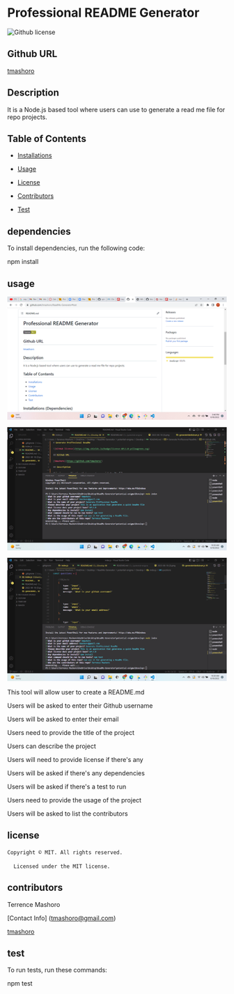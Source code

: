 # Professional README Generator

![Github license](https://img.shields.io/badge/license-MIT-yellowgreen.svg)

## Github URL

[tmashoro](https://github.com/tmashoro/)

## Description

It is a Node.js based tool where users can use to generate a read me file for repo projects.

## Table of Contents

* [Installations](#dependencies)

* [Usage](#usage)

* [License](#license)

* [Contributors](#contributors)

* [Test](#test)

## dependencies

To install dependencies, run the following code:

npm install

## usage

  ![Getting Started](./Develop/assets/2022-06-18%20(3).png)
  
 ![Getting Started](./Develop/assets/2022-06-19%20(1).png)

 ![Getting Started](./Develop/assets/2022-06-19%20(2).png)

This tool will allow user to create a README.md

Users will be asked to enter their Github username

Users will be asked to enter their email

Users need to provide the title of the project

Users can describe the project

Users will need to provide license if there's any

Users will be asked if there's any dependencies

Users will be asked if there's a test to run

Users need to provide the usage of the project

Users will be asked to  list the contributors

## license

    Copyright © MIT. All rights reserved. 

      Licensed under the MIT license.

## contributors

 Terrence Mashoro

 [Contact Info] (tmashoro@gmail.com)

[tmashoro](https://github.com/tmashoro/)

## test

To run tests, run these commands:

npm test
